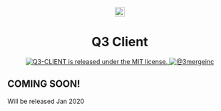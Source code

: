 <p align="center">
    <img alt="3merge" src="https://github.com/3merge/q3-client/blob/master/logo.png" width="22" />
</p>
<h1 align="center">
  Q3 Client
</h1>
<p align="center">

  <a href="https://github.com/3merge/q3-client/blob/master/LICENSE">
    <img src="https://img.shields.io/badge/license-MIT-blue.svg" alt="Q3-CLIENT is released under the MIT license." />
  </a>
  <a href="https://twitter.com/intent/follow?screen_name=3mergeinc">
    <img src="https://img.shields.io/twitter/follow/3mergeinc.svg?label=3merge" alt="@3mergeinc" />
  </a>
</p>
<h2>COMING SOON!</h2>
<p>Will be released Jan 2020</p>

